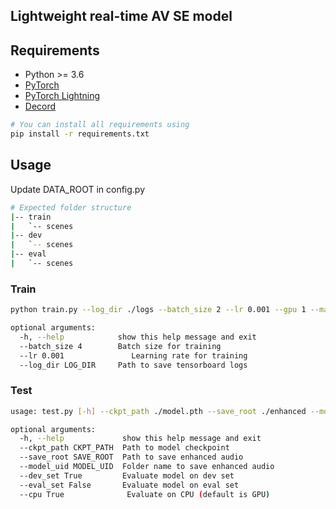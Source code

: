 ## Lightweight real-time AV SE model


## Requirements
* Python >= 3.6
* [PyTorch](https://pytorch.org/)
* [PyTorch Lightning](https://lightning.ai/docs/pytorch/latest/)
* [Decord](https://github.com/dmlc/decord)

```bash
# You can install all requirements using
pip install -r requirements.txt
```

## Usage
Update DATA_ROOT in config.py 
```bash
# Expected folder structure
|-- train
|   `-- scenes
|-- dev
|   `-- scenes
|-- eval
|   `-- scenes
```

### Train
```bash
python train.py --log_dir ./logs --batch_size 2 --lr 0.001 --gpu 1 --max_epochs 20

optional arguments:
  -h, --help            show this help message and exit
  --batch_size 4        Batch size for training
  --lr 0.001               Learning rate for training
  --log_dir LOG_DIR     Path to save tensorboard logs
```

### Test
```bash
usage: test.py [-h] --ckpt_path ./model.pth --save_root ./enhanced --model_uid avse [--dev_set False] [--eval_set True] [--cpu True]

optional arguments:
  -h, --help             show this help message and exit
  --ckpt_path CKPT_PATH  Path to model checkpoint
  --save_root SAVE_ROOT  Path to save enhanced audio
  --model_uid MODEL_UID  Folder name to save enhanced audio
  --dev_set True         Evaluate model on dev set
  --eval_set False       Evaluate model on eval set
  --cpu True              Evaluate on CPU (default is GPU)
```
  

